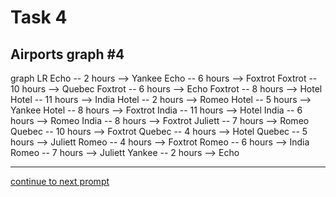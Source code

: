 # Task 4
## Airports graph #4

<div></div>
<div class="mermaid-access">
graph LR
  Echo -- 2 hours --> Yankee
  Echo -- 6 hours --> Foxtrot
  Foxtrot -- 10 hours --> Quebec
  Foxtrot -- 6 hours --> Echo
  Foxtrot -- 8 hours --> Hotel
  Hotel -- 11 hours --> India
  Hotel -- 2 hours --> Romeo
  Hotel -- 5 hours --> Yankee
  Hotel -- 8 hours --> Foxtrot
  India -- 11 hours --> Hotel
  India -- 6 hours --> Romeo
  India -- 8 hours --> Foxtrot
  Juliett -- 7 hours --> Romeo
  Quebec -- 10 hours --> Foxtrot
  Quebec -- 4 hours --> Hotel
  Quebec -- 5 hours --> Juliett
  Romeo -- 4 hours --> Foxtrot
  Romeo -- 6 hours --> India
  Romeo -- 7 hours --> Juliett
  Yankee -- 2 hours --> Echo
</div>

---

[continue to next prompt](./task5prompt-t.html)

<!-- Required scripts for MermaidAccess -->
<script src="https://combinatronics.com/mermaid-js/mermaid/release/8.8.4/dist/mermaid.min.js"></script>
<script src="mermaid-access-elm.js"></script>
<script src="mermaid-access.js"></script>
<script>
mermaidAccess.go(mermaidAccess.textMode, mermaidAccess.displayAccessibleOnly)
</script>
    